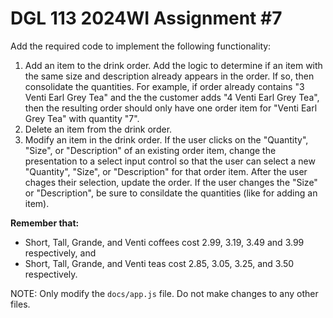 # DGL 113 2024WI Assignment #7

Add the required code to implement the following functionality:

1. Add an item to the drink order. Add the logic to determine
   if an item with the same size and description already appears
   in the order. If so, then consolidate the quantities. For
   example, if order already contains "3 Venti Earl Grey Tea"
   and the the customer adds "4 Venti Earl Grey Tea", then
   the resulting order should only have one order item for
   "Venti Earl Grey Tea" with quantity "7".
1. Delete an item from the drink order.
1. Modify an item in the drink order. If the user clicks on
   the "Quantity", "Size", or "Description" of an existing
   order item, change the presentation to a select input
   control so that the user can select a new "Quantity",
   "Size", or "Description" for that order item. After the
   user chages their selection, update the order. If the
   user changes the "Size" or "Description", be sure
   to consildate the quantities (like for adding an item).

**Remember that:**

- Short, Tall, Grande, and Venti coffees cost 2.99, 3.19, 3.49 and 3.99 respectively, and
- Short, Tall, Grande, and Venti teas cost 2.85, 3.05, 3.25, and 3.50 respectively.

NOTE: Only modify the `docs/app.js` file.
Do not make changes to any other files.
